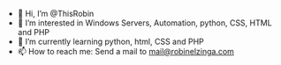 - 👋 Hi, I’m @ThisRobin
- 👀 I’m interested in Windows Servers, Automation, python, CSS, HTML and PHP
- 🌱 I’m currently learning python, html, CSS and PHP
- 📫 How to reach me: Send a mail to mail@robinelzinga.com


